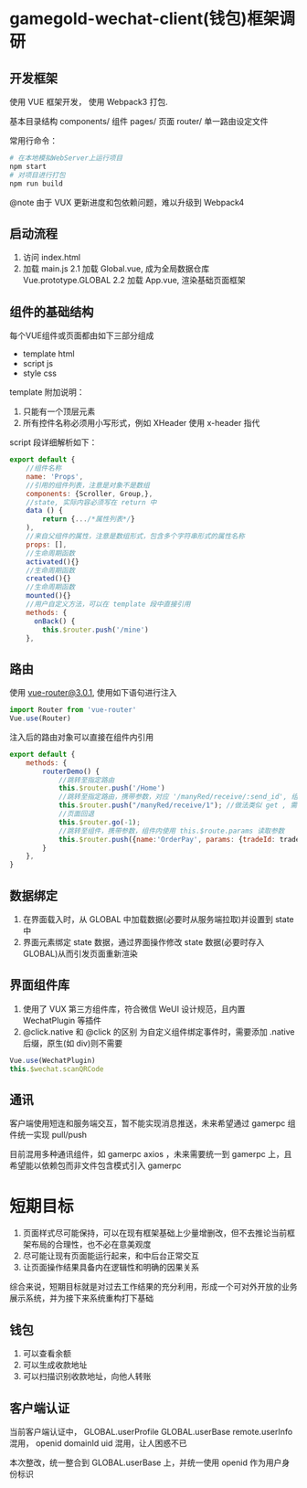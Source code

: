 # gamegold-wechat-client(钱包)框架调研

## 开发框架

使用 VUE 框架开发， 使用 Webpack3 打包. 

基本目录结构
    components/     组件
    pages/          页面
    router/         单一路由设定文件

常用行命令：

```bash
# 在本地模拟WebServer上运行项目
npm start
# 对项目进行打包
npm run build
```

@note 由于 VUX 更新进度和包依赖问题，难以升级到 Webpack4

## 启动流程

1. 访问 index.html
2. 加载 main.js
    2.1 加载 Global.vue, 成为全局数据仓库 Vue.prototype.GLOBAL 
    2.2 加载 App.vue, 渲染基础页面框架

## 组件的基础结构

每个VUE组件或页面都由如下三部分组成
- template    html
- script      js
- style       css

template 附加说明：

1. 只能有一个顶层元素
2. 所有控件名称必须用小写形式，例如 XHeader 使用 x-header 指代

script 段详细解析如下：

```js
export default {
    //组件名称
    name: 'Props',
    //引用的组件列表，注意是对象不是数组
    components: {Scroller, Group,},
    //state, 实际内容必须写在 return 中
    data () {
        return {.../*属性列表*/}
    ),
    //来自父组件的属性，注意是数组形式，包含多个字符串形式的属性名称
    props: [],
    //生命周期函数
    activated(){}
    //生命周期函数
    created(){}
    //生命周期函数
    mounted(){}
    //用户自定义方法，可以在 template 段中直接引用
    methods: {
      onBack() {
        this.$router.push('/mine')
    },
```

## 路由

使用 vue-router@3.0.1, 使用如下语句进行注入

```js
import Router from 'vue-router'
Vue.use(Router)
```

注入后的路由对象可以直接在组件内引用
```js
export default {
    methods: {
        routerDemo() {
            //跳转至指定路由
            this.$router.push('/Home')
            //跳转至指定路由，携带参数，对应 '/manyRed/receive/:send_id', 组件内使用 this.$route.params.send_id 读取参数
            this.$router.push("/manyRed/receive/1"); //做法类似 get , 需要为特定调用形式提前设定路由
            //页面回退
            this.$router.go(-1);
            //跳转至组件，携带参数，组件内使用 this.$route.params 读取参数
            this.$router.push({name:'OrderPay', params: {tradeId: tradeId}}); //做法类似 post, 不需要为特定调用形式提前设定路由
        }
    },
}
```

## 数据绑定

1. 在界面载入时，从 GLOBAL 中加载数据(必要时从服务端拉取)并设置到 state 中
2. 界面元素绑定 state 数据，通过界面操作修改 state 数据(必要时存入 GLOBAL)从而引发页面重新渲染

## 界面组件库

1. 使用了 VUX 第三方组件库，符合微信 WeUI 设计规范，且内置 WechatPlugin 等插件
2. @click.native 和 @click 的区别
为自定义组件绑定事件时，需要添加 .native 后缀，原生(如 div)则不需要

```js
Vue.use(WechatPlugin)
this.$wechat.scanQRCode
```

## 通讯

客户端使用短连和服务端交互，暂不能实现消息推送，未来希望通过 gamerpc 组件统一实现 pull/push

目前混用多种通讯组件，如 gamerpc  axios ，未来需要统一到 gamerpc 上，且希望能以依赖包而非文件包含模式引入 gamerpc

# 短期目标

1. 页面样式尽可能保持，可以在现有框架基础上少量增删改，但不去推论当前框架布局的合理性，也不必在意美观度
2. 尽可能让现有页面能运行起来，和中后台正常交互
3. 让页面操作结果具备内在逻辑性和明确的因果关系

综合来说，短期目标就是对过去工作结果的充分利用，形成一个可对外开放的业务展示系统，并为接下来系统重构打下基础

## 钱包

1. 可以查看余额
2. 可以生成收款地址
3. 可以扫描识别收款地址，向他人转账

## 客户端认证

当前客户端认证中， GLOBAL.userProfile GLOBAL.userBase remote.userInfo 混用， openid domainId uid 混用，让人困惑不已

本次整改，统一整合到 GLOBAL.userBase 上，并统一使用 openid 作为用户身份标识
